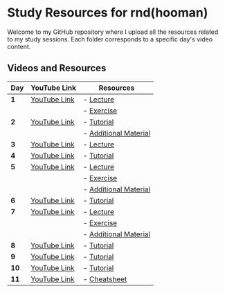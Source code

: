 # Study Resources for rnd(hooman)

Welcome to my GitHub repository where I upload all the resources related to my study sessions. Each folder corresponds to a specific day's video content.

## Videos and Resources

| Day  | YouTube Link                                                   | Resources                                                                                                                                                                                                                                   |
|------|-----------------------------------------------------------------|---------------------------------------------------------------------------------------------------------------------------------------------------------------------------------------------------------------------------------------------|
| **1** | [YouTube Link](https://youtu.be/JPIM4Io7kd0)                   | - [Lecture](https://github.com/haidwg/rnd-hooman-/blob/main/01_Reinforcement_Learning/00%20Lecture/COMP9414%20Week%204%20-%20RL.pdf)                                                                                                       |
|      |                                                                 | - [Exercise](https://github.com/haidwg/rnd-hooman-/tree/main/01_Reinforcement_Learning/02%20Excercise)                                                                                                                                      |
| **2** | [YouTube Link](https://youtu.be/wL_gEBggOwM)                   | - [Tutorial](https://github.com/haidwg/rnd-hooman-/tree/main/01_Reinforcement_Learning/01%20Tutorial)                                                                                                                                       |
|      |                                                                 | - [Additional Material](https://github.com/haidwg/rnd-hooman-/blob/main/100_Additional_Material/03%20Excercise/Exam%2023T2%20FCruz.pdf)                                                                                                     |
| **3** | [YouTube Link](https://youtu.be/f-ayfh7vasg)                   | - [Lecture](https://github.com/haidwg/rnd-hooman-/blob/main/00_Knowledge_Representation/00%20Lecture/COMP9414%20Week%201.4%20-%20Knowledge%20representation.pdf)                                                                           |
| **4** | [YouTube Link](https://youtu.be/4oDaOFgVp9A)                   | - [Tutorial](https://github.com/haidwg/rnd-hooman-/tree/main/00_Knowledge_Representation/01%20Tutorial)                                                                                                                                     |
| **5** | [YouTube Link](https://youtu.be/ZKV6GWhcEWE)                   | - [Lecture](https://github.com/haidwg/rnd-hooman-/blob/main/02_Neuron_Networks/00%20Lecture/COMP9414%20Week%202%20-%20NN.pdf)                                                                                                              |
|      |                                                                 | - [Exercise](https://github.com/haidwg/rnd-hooman-/tree/main/02_Neuron_Networks/02%20Excercise)                                                                                                                                             |
|      |                                                                 | - [Additional Material](https://github.com/haidwg/rnd-hooman-/blob/main/100_Additional_Material/03%20Excercise/Exam%2023T2%20FCruz.pdf)                                                                                                     |
| **6** | [YouTube Link](https://youtu.be/n4NMeNHL6dE)                   | - [Tutorial](https://github.com/haidwg/rnd-hooman-/tree/main/02_Neuron_Networks/01%20Tutorial)                                                                                                                                               |
| **7** | [YouTube Link](https://youtu.be/GlY--m5WRSs)                   | - [Lecture](https://github.com/haidwg/rnd-hooman-/blob/main/03_Search/00%20Lecture/COMP9414%20Week%203%20-%20Search%20-%20%20Armin.pdf)                                                                                                     |
|      |                                                                 | - [Exercise](https://github.com/haidwg/rnd-hooman-/tree/main/03_Search/02%20Excercise)                                                                                                                                                       |
|      |                                                                 | - [Additional Material](https://github.com/haidwg/rnd-hooman-/blob/main/100_Additional_Material/03%20Excercise/Exam%2023T2%20FCruz.pdf)
| **8** | [YouTube Link](https://youtu.be/AGic_7IAPiM)                   | - [Tutorial](https://github.com/haidwg/rnd-hooman-/tree/main/04_Natural_Language_Processing/01%20Tutorial)                                                                                                     |
| **9** | [YouTube Link](https://youtu.be/dI2i3ecKC6I)                   | - [Tutorial](https://github.com/haidwg/rnd-hooman-/tree/main/05_Computer_Vision/01%20Tutorial)                                                                                                     |
| **10** | [YouTube Link](https://youtu.be/4-gKLQwtABY)                  | - [Tutorial](https://github.com/haidwg/rnd-hooman-/tree/main/06_Uncertain_Reasoning/01%20Tutorial)                                                                                                     |
| **11** | [YouTube Link](https://youtu.be/5XsAVYfi2WA)                  | - [Cheatsheet](https://github.com/haidwg/rnd-hooman-/blob/main/100_Additional_Material/00%20Cheatsheet/COMP9414_Cheatsheet_AI_Theory.pdf)                                                                                                     |


